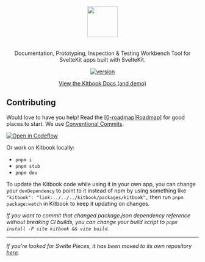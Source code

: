 <p align="center">
<a href="https://kitbook.vercel.app/">
<img src="https://raw.githubusercontent.com/jacob-8/kitbook/b96f77da81309a6ccd06693beb0f06ba8fdc0a2b/packages/kitbook/static/kitbook.svg" height="80" style="padding: 20px 0;">
</a>
</p>

<p align="center">
Documentation, Prototyping, Inspection & Testing Workbench Tool for SvelteKit apps built with SvelteKit.
<p>

<p align="center">
  <a href="https://www.npmjs.com/package/kitbook"><img alt="version" src="https://img.shields.io/npm/v/kitbook?color=729B1B&label="></a>
<p>

<p align="center">
 <a href="https://kitbook.vercel.app/">View the Kitbook Docs (and demo)</a>
</p>

## Contributing

Would love to have you help! Read the [[0-roadmap|Roadmap]] for good places to start. We use [Conventional Commits](https://www.conventionalcommits.org/en/v1.0.0/).

[![Open in Codeflow](https://developer.stackblitz.com/img/open_in_codeflow.svg)](https:///pr.new/jacob-8/kitbook)

Or work on Kitbook locally:

- `pnpm i`
- `pnpm stub`
- `pnpm dev`

To update the Kitbook code while using it in your own app, you can change your `devDependency` to point to it instead of npm by using something like `"kitbook": "link:../../../kitbook/packages/kitbook",` then run `pnpm package:watch` in Kitbook to keep it updating on changes. 

*If you want to commit that changed package.json dependency reference without breaking CI builds, you can change your build script to `pnpm install -F site kitbook && vite build`.*

---

*If you're looked for Svelte Pieces, it has been moved to its own repository [here](https://github.com/jacob-8/svelte-pieces).*

[//begin]: # "Autogenerated link references for markdown compatibility"
[0-roadmap|Roadmap]: packages/kitbook/src/docs/9-maintainer-notes/0-roadmap.md "Roadmap"
[//end]: # "Autogenerated link references"